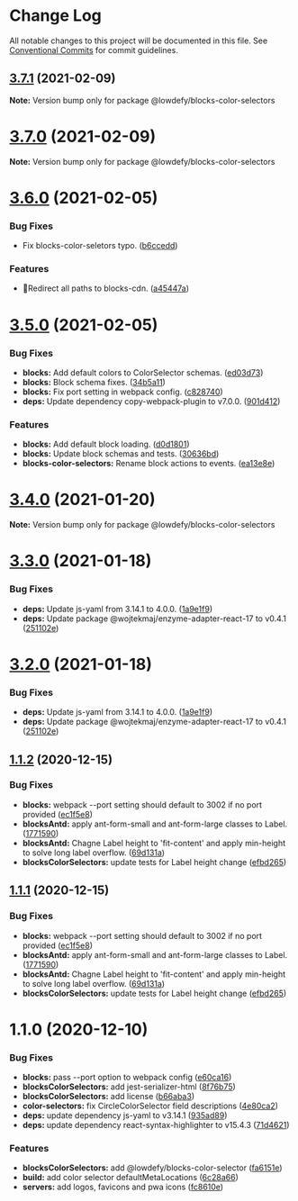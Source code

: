# Change Log

All notable changes to this project will be documented in this file.
See [Conventional Commits](https://conventionalcommits.org) for commit guidelines.

## [3.7.1](https://github.com/lowdefy/lowdefy/compare/v3.7.0...v3.7.1) (2021-02-09)

**Note:** Version bump only for package @lowdefy/blocks-color-selectors





# [3.7.0](https://github.com/lowdefy/lowdefy/compare/v3.6.0...v3.7.0) (2021-02-09)

**Note:** Version bump only for package @lowdefy/blocks-color-selectors





# [3.6.0](https://github.com/lowdefy/lowdefy/compare/v3.5.0...v3.6.0) (2021-02-05)


### Bug Fixes

* Fix blocks-color-seletors typo. ([b6ccedd](https://github.com/lowdefy/lowdefy/commit/b6ccedd355c53b5910ef398aff49d32968f34c2e))


### Features

* 🐢Redirect all paths to blocks-cdn. ([a45447a](https://github.com/lowdefy/lowdefy/commit/a45447ad1dacf977e487a020bd56080ae2b09792))





# [3.5.0](https://github.com/lowdefy/lowdefy/compare/v3.4.0...v3.5.0) (2021-02-05)


### Bug Fixes

* **blocks:** Add default colors to ColorSelector schemas. ([ed03d73](https://github.com/lowdefy/lowdefy/commit/ed03d733c95fc8d73a276bdb40b5b3afc4880d25))
* **blocks:** Block schema fixes. ([34b5a11](https://github.com/lowdefy/lowdefy/commit/34b5a118024186e0a8ce241e5d05c0b26f84f710))
* **blocks:** Fix port setting in webpack config. ([c828740](https://github.com/lowdefy/lowdefy/commit/c82874045dd041fbf3c3a8b4f5cb7dc27a05f39a))
* **deps:** Update dependency copy-webpack-plugin to v7.0.0. ([901d412](https://github.com/lowdefy/lowdefy/commit/901d4126544dd4ee68d62bf520cdd4cc2b0d1dcc))


### Features

* **blocks:** Add default block loading. ([d0d1801](https://github.com/lowdefy/lowdefy/commit/d0d1801490c486b19ec49ee9fd50395c9e02bb68))
* **blocks:** Update block schemas and tests. ([30636bd](https://github.com/lowdefy/lowdefy/commit/30636bd744f43652adcad51dd91570b53667dc04))
* **blocks-color-selectors:** Rename block actions to events. ([ea13e8e](https://github.com/lowdefy/lowdefy/commit/ea13e8ebfec3512c98894a1483ad13f479dd42ed))





# [3.4.0](https://github.com/lowdefy/lowdefy/compare/v3.3.0...v3.4.0) (2021-01-20)

**Note:** Version bump only for package @lowdefy/blocks-color-selectors





# [3.3.0](https://github.com/lowdefy/lowdefy/compare/v3.1.1...v3.3.0) (2021-01-18)


### Bug Fixes

* **deps:** Update js-yaml from 3.14.1 to 4.0.0. ([1a9e1f9](https://github.com/lowdefy/lowdefy/commit/1a9e1f9e1057c14a3638bdd140de1b50d2721cd0))
* **deps:** Update package @wojtekmaj/enzyme-adapter-react-17 to v0.4.1 ([251102e](https://github.com/lowdefy/lowdefy/commit/251102e986b3e18804a8c94dbde2e93d3a7a85e9))





# [3.2.0](https://github.com/lowdefy/lowdefy/compare/v3.1.1...v3.2.0) (2021-01-18)


### Bug Fixes

* **deps:** Update js-yaml from 3.14.1 to 4.0.0. ([1a9e1f9](https://github.com/lowdefy/lowdefy/commit/1a9e1f9e1057c14a3638bdd140de1b50d2721cd0))
* **deps:** Update package @wojtekmaj/enzyme-adapter-react-17 to v0.4.1 ([251102e](https://github.com/lowdefy/lowdefy/commit/251102e986b3e18804a8c94dbde2e93d3a7a85e9))





## [1.1.2](https://github.com/lowdefy/lowdefy/compare/@lowdefy/blocks-color-selectors@1.1.0...@lowdefy/blocks-color-selectors@1.1.2) (2020-12-15)


### Bug Fixes

* **blocks:** webpack --port setting should default to 3002 if no port provided ([ec1f5e8](https://github.com/lowdefy/lowdefy/commit/ec1f5e8a85bd2d326ecdb55a9a5ee628ff9034fa))
* **blocksAntd:** apply ant-form-small and ant-form-large classes to Label. ([1771590](https://github.com/lowdefy/lowdefy/commit/1771590d654a8a638a88ae7daa4d70b02f37fa0c))
* **blocksAntd:** Chagne Label height to 'fit-content' and apply min-height to solve long label overflow. ([69d131a](https://github.com/lowdefy/lowdefy/commit/69d131a76d62982e2bedb2a1b284fd56d39cffed))
* **blocksColorSelectors:** update tests for Label height change ([efbd265](https://github.com/lowdefy/lowdefy/commit/efbd2658cde6242fac71ea399fc760263947ac33))





## [1.1.1](https://github.com/lowdefy/lowdefy/compare/@lowdefy/blocks-color-selectors@1.1.0...@lowdefy/blocks-color-selectors@1.1.1) (2020-12-15)


### Bug Fixes

* **blocks:** webpack --port setting should default to 3002 if no port provided ([ec1f5e8](https://github.com/lowdefy/lowdefy/commit/ec1f5e8a85bd2d326ecdb55a9a5ee628ff9034fa))
* **blocksAntd:** apply ant-form-small and ant-form-large classes to Label. ([1771590](https://github.com/lowdefy/lowdefy/commit/1771590d654a8a638a88ae7daa4d70b02f37fa0c))
* **blocksAntd:** Chagne Label height to 'fit-content' and apply min-height to solve long label overflow. ([69d131a](https://github.com/lowdefy/lowdefy/commit/69d131a76d62982e2bedb2a1b284fd56d39cffed))
* **blocksColorSelectors:** update tests for Label height change ([efbd265](https://github.com/lowdefy/lowdefy/commit/efbd2658cde6242fac71ea399fc760263947ac33))





# 1.1.0 (2020-12-10)


### Bug Fixes

* **blocks:** pass --port option to webpack config ([e60ca16](https://github.com/lowdefy/lowdefy/commit/e60ca165927f3093aa60344b29de1d762fdb78c9))
* **blocksColorSelectors:** add jest-serializer-html ([8f76b75](https://github.com/lowdefy/lowdefy/commit/8f76b75e436baeee1577f5a4d379b9f50597ec45))
* **blocksColorSelectors:** add license ([b66aba3](https://github.com/lowdefy/lowdefy/commit/b66aba33d8def92b673cd7932baa8d99e21a4af1))
* **color-selectors:** fix CircleColorSelector field descriptions ([4e80ca2](https://github.com/lowdefy/lowdefy/commit/4e80ca2a99eda25c49184043869a010fab8a4149))
* **deps:** update dependency js-yaml to v3.14.1 ([935ad89](https://github.com/lowdefy/lowdefy/commit/935ad894cd221901784360bee684189a60a2d386))
* **deps:** update dependency react-syntax-highlighter to v15.4.3 ([71d4621](https://github.com/lowdefy/lowdefy/commit/71d4621467d353e0543e743d9a37da8545d3c859))


### Features

* **blocksColorSelectors:** add @lowdefy/blocks-color-selector ([fa6151e](https://github.com/lowdefy/lowdefy/commit/fa6151ee50ae1f2a13e78c872e2631c06f57162f))
* **build:** add color selector defaultMetaLocations ([6c28a66](https://github.com/lowdefy/lowdefy/commit/6c28a6683c32062f457991ad7746d1eb321bb223))
* **servers:** add logos, favicons and pwa icons ([fc8610e](https://github.com/lowdefy/lowdefy/commit/fc8610e7f529071fd9ce3961b3991cab2d7911bd))
